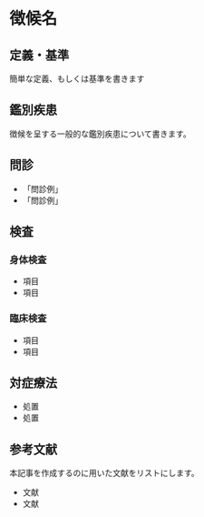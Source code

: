 # 徴候名

## 定義・基準

簡単な定義、もしくは基準を書きます

## 鑑別疾患

徴候を呈する一般的な鑑別疾患について書きます。

## 問診

- 「問診例」
- 「問診例」

## 検査

### 身体検査

- 項目
- 項目

### 臨床検査

- 項目
- 項目

## 対症療法

- 処置
- 処置

## 参考文献

本記事を作成するのに用いた文献をリストにします。

- 文献
- 文献
